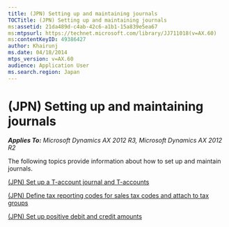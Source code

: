 ```yaml
---
title: (JPN) Setting up and maintaining journals
TOCTitle: (JPN) Setting up and maintaining journals
ms:assetid: 21da489d-c4ab-42c6-a1b1-15a839e5ea67
ms:mtpsurl: https://technet.microsoft.com/library/JJ711018(v=AX.60)
ms:contentKeyID: 49386427
author: Khairunj
ms.date: 04/18/2014
mtps_version: v=AX.60
audience: Application User
ms.search.region: Japan
---
```


# (JPN) Setting up and maintaining journals 


_**Applies To:** Microsoft Dynamics AX 2012 R3, Microsoft Dynamics AX 2012 R2_

The following topics provide information about how to set up and maintain journals.

[(JPN) Set up a T-account journal and T-accounts](jpn-set-up-a-t-account-journal-and-t-accounts.md)

[(JPN) Define tax reporting codes for sales tax codes and attach to tax groups](jpn-define-tax-reporting-codes-for-sales-tax-codes-and-attach-to-tax-groups.md)

[(JPN) Set up positive debit and credit amounts](jpn-set-up-positive-debit-and-credit-amounts.md)

  



